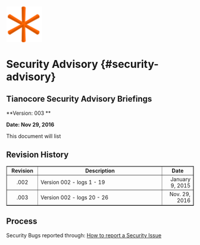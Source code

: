 ![](favicon-96x96.png)
# Security Advisory {#security-advisory}


## Tianocore Security Advisory Briefings

**Version: 003 **

**Date: Nov 29, 2016**

This document will list 


Revision History
----------------

<table border=1>
<tr>
<td align="center" width="15%"><b>Revision</b></td>
<td align="center"width="60%"><b>Description</b></td>
<td align="center" width="15%"><b>Date</b></td>
</tr>
<tr>
<td align="center">.002</td>
<td align="left">Version 002 - logs 1 - 19 </td>
<td align="right">January 9, 2015</td>
</tr>
<tr>
<td align="center">.003</td>
<td align="left">Version 002 - logs 20 - 26 </td>
<td align="right">Nov. 29, 2016</td>
</tr>
</table>

Process
----------------
Security Bugs reported through: [How to report a Security Issue](https://github.com/tianocore/tianocore.github.io/wiki/Reporting-Security-Issues)
